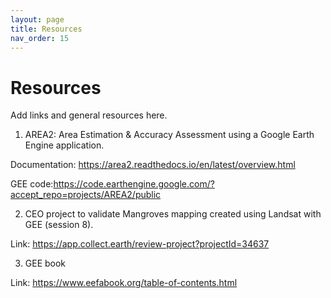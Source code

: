 ```yaml
---
layout: page
title: Resources
nav_order: 15
---
```


# Resources
Add links and general resources here.
1. AREA2: Area Estimation & Accuracy Assessment using a Google Earth Engine application.
 
 Documentation: https://area2.readthedocs.io/en/latest/overview.html
 
 GEE code:https://code.earthengine.google.com/?accept_repo=projects/AREA2/public

2. CEO project to validate Mangroves mapping created using Landsat with GEE (session 8).

Link: https://app.collect.earth/review-project?projectId=34637 

3. GEE book

Link: https://www.eefabook.org/table-of-contents.html

